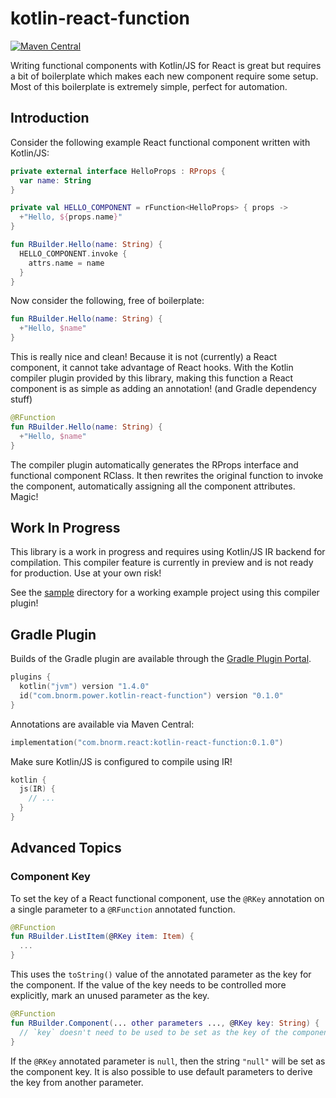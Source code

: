 # kotlin-react-function

[![Maven Central](https://maven-badges.herokuapp.com/maven-central/com.bnorm.react/kotlin-react-function/badge.svg)](https://maven-badges.herokuapp.com/maven-central/com.bnorm.react/kotlin-react-function)

Writing functional components with Kotlin/JS for React is great but requires a
bit of boilerplate which makes each new component require some setup. Most of
this boilerplate is extremely simple, perfect for automation.

## Introduction

Consider the following example React functional component written with
Kotlin/JS:

```kotlin
private external interface HelloProps : RProps {
  var name: String
}

private val HELLO_COMPONENT = rFunction<HelloProps> { props ->
  +"Hello, ${props.name}"
}

fun RBuilder.Hello(name: String) {
  HELLO_COMPONENT.invoke {
    attrs.name = name
  }
}
```

Now consider the following, free of boilerplate:

```kotlin
fun RBuilder.Hello(name: String) {
  +"Hello, $name"
}
```

This is really nice and clean! Because it is not (currently) a React component,
it cannot take advantage of React hooks. With the Kotlin compiler plugin
provided by this library, making this function a React component is as simple as
adding an annotation! (and Gradle dependency stuff)

```kotlin
@RFunction
fun RBuilder.Hello(name: String) {
  +"Hello, $name"
}
```

The compiler plugin automatically generates the RProps interface and functional
component RClass. It then rewrites the original function to invoke the
component, automatically assigning all the component attributes. Magic!

## Work In Progress

This library is a work in progress and requires using Kotlin/JS IR backend for
compilation. This compiler feature is currently in preview and is not ready for
production. Use at your own risk!

See the [sample][sample] directory for a working example project using this compiler
plugin!

## Gradle Plugin

Builds of the Gradle plugin are available through the
[Gradle Plugin Portal][kotlin-react-function-gradle].

```kotlin
plugins {
  kotlin("jvm") version "1.4.0"
  id("com.bnorm.power.kotlin-react-function") version "0.1.0"
}
```

Annotations are available via Maven Central:

```kotlin
implementation("com.bnorm.react:kotlin-react-function:0.1.0")
```

Make sure Kotlin/JS is configured to compile using IR!

```kotlin
kotlin {
  js(IR) {
    // ...
  }
}
```

## Advanced Topics

### Component Key

To set the key of a React functional component, use the `@RKey` annotation on a
single parameter to a `@RFunction` annotated function.

```kotlin
@RFunction
fun RBuilder.ListItem(@RKey item: Item) {
  ...
}
```

This uses the `toString()` value of the annotated parameter as the key for the
component. If the value of the key needs to be controlled more explicitly, mark 
an unused parameter as the key.

```kotlin
@RFunction
fun RBuilder.Component(... other parameters ..., @RKey key: String) {
  // `key` doesn't need to be used to be set as the key of the component
}
```

If the `@RKey` annotated parameter is `null`, then the string `"null"` will be
set as the component key. It is also possible to use default parameters to
derive the key from another parameter.

[sample]: https://github.com/bnorm/kotlin-react-function/blob/main/sample
[kotlin-react-function-gradle]: https://plugins.gradle.org/plugin/com.bnorm.react.kotlin-react-function
